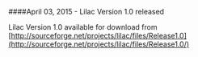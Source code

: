 ####April 03, 2015 - Lilac Version 1.0 released

Lilac Version 1.0 available for download from [http://sourceforge.net/projects/lilac/files/Release1.0](http://sourceforge.net/projects/lilac/files/Release1.0/)  